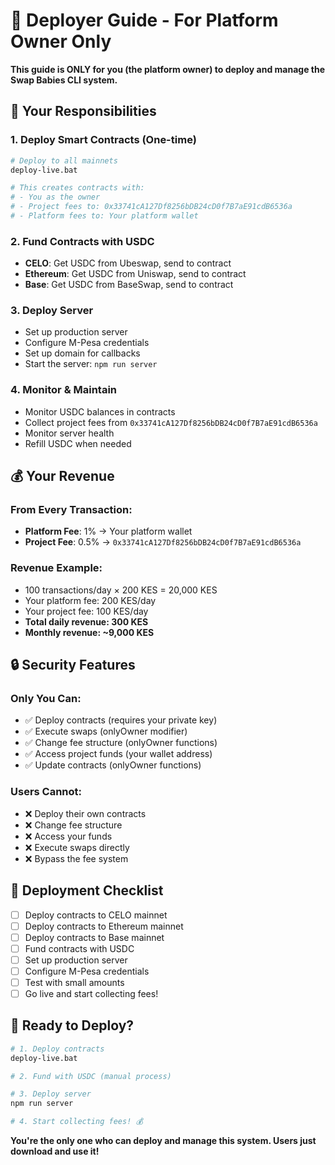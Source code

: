 # 🔧 Deployer Guide - For Platform Owner Only

**This guide is ONLY for you (the platform owner) to deploy and manage the Swap Babies CLI system.**

## 🚀 **Your Responsibilities**

### **1. Deploy Smart Contracts (One-time)**
```bash
# Deploy to all mainnets
deploy-live.bat

# This creates contracts with:
# - You as the owner
# - Project fees to: 0x33741cA127Df8256bDB24cD0f7B7aE91cdB6536a
# - Platform fees to: Your platform wallet
```

### **2. Fund Contracts with USDC**
- **CELO**: Get USDC from Ubeswap, send to contract
- **Ethereum**: Get USDC from Uniswap, send to contract  
- **Base**: Get USDC from BaseSwap, send to contract

### **3. Deploy Server**
- Set up production server
- Configure M-Pesa credentials
- Set up domain for callbacks
- Start the server: `npm run server`

### **4. Monitor & Maintain**
- Monitor USDC balances in contracts
- Collect project fees from `0x33741cA127Df8256bDB24cD0f7B7aE91cdB6536a`
- Monitor server health
- Refill USDC when needed

## 💰 **Your Revenue**

### **From Every Transaction:**
- **Platform Fee**: 1% → Your platform wallet
- **Project Fee**: 0.5% → `0x33741cA127Df8256bDB24cD0f7B7aE91cdB6536a`

### **Revenue Example:**
- 100 transactions/day × 200 KES = 20,000 KES
- Your platform fee: 200 KES/day
- Your project fee: 100 KES/day
- **Total daily revenue: 300 KES**
- **Monthly revenue: ~9,000 KES**

## 🔒 **Security Features**

### **Only You Can:**
- ✅ Deploy contracts (requires your private key)
- ✅ Execute swaps (onlyOwner modifier)
- ✅ Change fee structure (onlyOwner functions)
- ✅ Access project funds (your wallet address)
- ✅ Update contracts (onlyOwner functions)

### **Users Cannot:**
- ❌ Deploy their own contracts
- ❌ Change fee structure
- ❌ Access your funds
- ❌ Execute swaps directly
- ❌ Bypass the fee system

## 🎯 **Deployment Checklist**

- [ ] Deploy contracts to CELO mainnet
- [ ] Deploy contracts to Ethereum mainnet
- [ ] Deploy contracts to Base mainnet
- [ ] Fund contracts with USDC
- [ ] Set up production server
- [ ] Configure M-Pesa credentials
- [ ] Test with small amounts
- [ ] Go live and start collecting fees!

## 🚀 **Ready to Deploy?**

```bash
# 1. Deploy contracts
deploy-live.bat

# 2. Fund with USDC (manual process)

# 3. Deploy server
npm run server

# 4. Start collecting fees! 💰
```

**You're the only one who can deploy and manage this system. Users just download and use it!**
